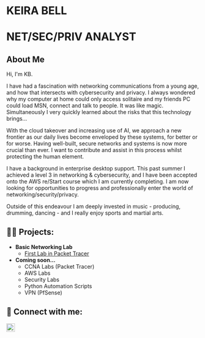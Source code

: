 <h1>KEIRA BELL<br/><br/>
  NET/SEC/PRIV ANALYST</h1>

<h2>About Me</h2>

Hi, I'm KB.

I have had a fascination with networking communications from a young age, and how that intersects with cybersecurity and privacy. I always wondered why my computer at home could only access solitaire and my friends PC could load MSN, connect and talk to people. It was like magic. Simultaneously I very quickly learned about the risks that this technology brings...

With the cloud takeover and increasing use of AI, we approach a new frontier as our daily lives become enveloped by these systems, for better or for worse. Having well-built, secure networks and systems is now more crucial than ever. I want to contribute and assist in this process whilst protecting the human element.

I have a background in enterprise desktop support. This past summer I achieved a level 3 in networking & cybersecurity, and I have been accepted onto the AWS re/Start course which I am currently completing. I am now looking for opportunities to progress and professionally enter the world of networking/security/privacy.

Outside of this endeavour I am deeply invested in music - producing, drumming, dancing - and I really enjoy sports and martial arts.

<h2>👨‍💻 Projects:</h2>

- <b>Basic Networking Lab</b>
  - [First Lab in Packet Tracer](https://github.com/KBsgitz/firstlabLAN/blob/main/README.md)
- <b>Coming soon...</b>
  - CCNA Labs (Packet Tracer)
  - AWS Labs
  - Security Labs
  - Python Automation Scripts
  - VPN (PfSense)

<h2> 🤳 Connect with me:</h2>

[<img align="left" alt="Keon Bell | LinkedIn" width="22px" src="https://cdn.jsdelivr.net/npm/simple-icons@v3/icons/linkedin.svg" />][linkedin]

[linkedin]: https://www.linkedin.com/in/klblink/
